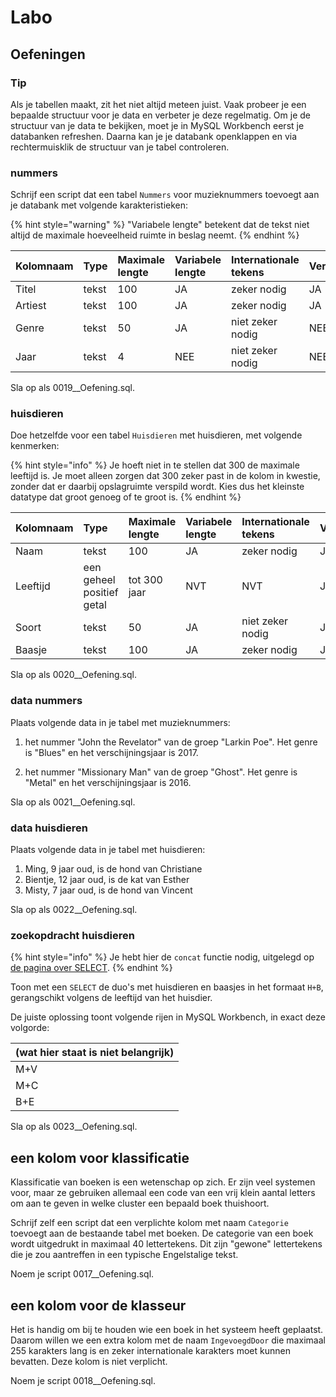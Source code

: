 # Labo

## Oefeningen

### Tip

Als je tabellen maakt, zit het niet altijd meteen juist. Vaak probeer je een bepaalde structuur voor je data en verbeter je deze regelmatig. Om je de structuur van je data te bekijken, moet je in MySQL Workbench eerst je databanken refreshen. Daarna kan je je databank openklappen en via rechtermuisklik de structuur van je tabel controleren.

### nummers

Schrijf een script dat een tabel `Nummers` voor muzieknummers toevoegt aan je databank met volgende karakteristieken:

{% hint style="warning" %}
"Variabele lengte" betekent dat de tekst niet altijd de maximale hoeveelheid ruimte in beslag neemt.
{% endhint %}

| Kolomnaam | Type | Maximale lengte | Variabele lengte | Internationale tekens | Verplicht |
| :--- | :--- | :--- | :--- | :--- | :--- |
| Titel | tekst | 100 | JA | zeker nodig | JA |
| Artiest | tekst | 100 | JA | zeker nodig | JA |
| Genre | tekst | 50 | JA | niet zeker nodig | NEE |
| Jaar | tekst | 4 | NEE | niet zeker nodig | NEE |

Sla op als 0019\_\_Oefening.sql.

### huisdieren

Doe hetzelfde voor een tabel `Huisdieren` met huisdieren, met volgende kenmerken:

{% hint style="info" %}
Je hoeft niet in te stellen dat 300 de maximale leeftijd is. Je moet alleen zorgen dat 300 zeker past in de kolom in kwestie, zonder dat er daarbij opslagruimte verspild wordt. Kies dus het kleinste datatype dat groot genoeg of te groot is.
{% endhint %}

| Kolomnaam | Type | Maximale lengte | Variabele lengte | Internationale tekens | Verplicht |
| :--- | :--- | :--- | :--- | :--- | :--- |
| Naam | tekst | 100 | JA | zeker nodig | JA |
| Leeftijd | een geheel positief getal | tot 300 jaar | NVT | NVT | JA |
| Soort | tekst | 50 | JA | niet zeker nodig | JA |
| Baasje | tekst | 100 | JA | zeker nodig | JA |

Sla op als 0020\_\_Oefening.sql.

### data nummers

Plaats volgende data in je tabel met muzieknummers:

1. het nummer "John the Revelator" van de groep "Larkin Poe". Het genre is "Blues" en het verschijningsjaar is 2017.

2. het nummer "Missionary Man" van de groep "Ghost". Het genre is "Metal" en het verschijningsjaar is 2016.

Sla op als 0021\_\_Oefening.sql.

### data huisdieren

Plaats volgende data in je tabel met huisdieren:

1. Ming, 9 jaar oud, is de hond van Christiane
2. Bientje, 12 jaar oud, is de kat van Esther
3. Misty, 7 jaar oud, is de hond van Vincent

Sla op als 0022\_\_Oefening.sql.

### zoekopdracht huisdieren

{% hint style="info" %}
Je hebt hier de `concat` functie nodig, uitgelegd op [de pagina over SELECT](../dml/select/).
{% endhint %}

Toon met een `SELECT` de duo's met huisdieren en baasjes in het formaat `H+B`, gerangschikt volgens de leeftijd van het huisdier.

De juiste oplossing toont volgende rijen in MySQL Workbench, in exact deze volgorde:

| \(wat hier staat is niet belangrijk\) |
| :--- |
| M+V |
| M+C |
| B+E |

Sla op als 0023\_\_Oefening.sql.

## een kolom voor klassificatie

Klassificatie van boeken is een wetenschap op zich. Er zijn veel systemen voor, maar ze gebruiken allemaal een code van een vrij klein aantal letters om aan te geven in welke cluster een bepaald boek thuishoort.

Schrijf zelf een script dat een verplichte kolom met naam `Categorie` toevoegt aan de bestaande tabel met boeken. De categorie van een boek wordt uitgedrukt in maximaal 40 lettertekens. Dit zijn "gewone" lettertekens die je zou aantreffen in een typische Engelstalige tekst.

Noem je script 0017\_\_Oefening.sql.

## een kolom voor de klasseur

Het is handig om bij te houden wie een boek in het systeem heeft geplaatst. Daarom willen we een extra kolom met de naam `IngevoegdDoor` die maximaal 255 karakters lang is en zeker internationale karakters moet kunnen bevatten. Deze kolom is niet verplicht.

Noem je script 0018\_\_Oefening.sql.

